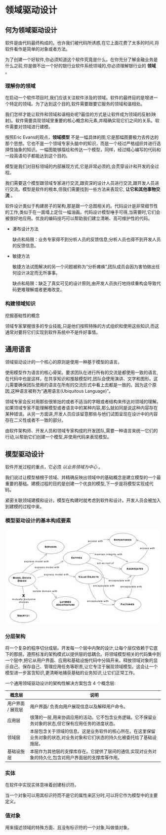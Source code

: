 # 领域驱动设计

## 何为领域驱动设计

软件是由代码最终构成的。也许我们被代码所诱惑,在它上面花费了太多的时间,将软件看作是简单的对象或者方法。

为了创建一个好软件,你必须知道这个软件究竟是什么。在你充分了解金融业务是什么之前,你是做不出一个好的银行业软件系统领域的,你必须理解银行业的 **领域** 。

### 理解你的领域

在启动一个软件项目时,我们应该关注软件涉及的领域。软件的最终目的是增进一个特定的领域。为了达到这个目的,软件需要跟要它服务的领域和谐相处。

我们怎样才能让软件和领域和谐相处呢?最佳的方式是让软件成为领域的反射(映射)。软件需要具现领域里重要的核心概念和元素,并精确实现它们之间的关系。软件需要对领域进行建模。

按照Eric Evans的观点，**领域模型** 不是一幅具体的图,它是那幅图要极力去传达的那个思想。它也不是一个领域专家头脑中的知识，而是一个经过严格组织并进行选择性抽象的知识。一幅图能够描绘和传达一个模型，同样，经过精心编写的代码和一段英语句子都能达到这个目的。

模型是我们对目标领域的内部展现方式,它是非常必须的,会贯穿设计和开发的全过程。

我们需要这个模型跟领域专家进行交流,跟资深的设计人员进行交流,跟开发人员进行交流。模型是软件的根本,但我们需要找到一些方法来表现它, **让它和其他事物交流** 。

软件设计类似于构建房子的架构,那是跟一个总图相关的。代码设计是非常细节性的工作,类似于在一面墙上定位一幅油画。代码设计模型唾手可得,当需要时,它们会被很好地应用。优良的编码技巧可以帮助我们建立清晰、高可维护性的代码。

- 瀑布设计方法

  缺点和局限：业务专家得不到分析人员的反馈信息,分析人员也得不到开发人员的反馈信息。

- 敏捷方法

  敏捷方法试图解决的另一个问题被称为“分析瘫痪”,团队成员会因为害怕做出任何设计决定而无所事事。

  缺点和局限：缺乏了真实可见的设计原则,由开发人员执行地持续重构会导致代码更难理解或者更难改变。

### 构建领域知识

挖掘基础性的概念

领域专家掌握很多的专业技能,只是他们按照特殊的方式组织和使用这些知识,而这通常对要将它们实现到软件系统中不是件好事情。

## 通用语言

领域驱动设计的一个核心的原则是使用一种基于模型的语言。

使用模型作为语言的核心骨架。要求团队在进行所有的交流是都使用一致的语言,在代码中也是这样。在共享知识和推敲模型时,团队会使用演讲、文字和图形。这儿需要确保团队使用的语言在所有的交流形式中看上去都是一致的。因为这个原因,这种语言被称为“通用语言(Ubiquitous Language)”。

领域专家会反对用那些很笨拙的或者不适当的字眼或者结构来传达对领域的理解。如果领域专家不能理解模型或者语言中的某种内容,那么就如同是说这种内容存在某种错误。从另一方面讲,开发人员应该留意那些与他们试图呈现在设计中的内容存在二义性或者不一致的部分。

由软件架构师、开发人员和领域专家构成的开发团队,需要一种语言来统一它们的行动,以帮助它们创建一个模型,并使用代码来表现模型。

## 模型驱动设计

软件开发过程的重点，它必须 *以业务领域为中心* 。

我们说过让模型植根于领域、并精确反映出领域中的基础概念是建立模型的一个最重要的基础。建模过程的目的是创建一个优良的模型,下一步是将模型实现成代码。

紧密关联领域建模和设计。模型在构建时就考虑到软件和设计。开发人员会被加入到建模的过程中来。

### 模型驱动设计的基本构成要素

![](assets/0-基础知识-73423.png)

### 分层架构

将一个复杂的程序切分成层。开发每一个层中内聚的设计,让每个层仅依赖于它底下的那层。遵照标准的架构模式以提供层的低耦合。将领域模型相关的代码集中到一个层中,把它从用户界面、应用和基础设施代码中分隔开来。释放领域对象的显示自己、保存自己、管理应用任务等职责,让它专注于展现领域模型。这会让一个模型进一步富含知识,更清晰地捕获基础的业务知识,让它们正常工作。

一个通用领域驱动设计的架构性解决方案包含 4 个概念层:

| 概念层            | 说明                                                                                                                        |
|-------------------|-----------------------------------------------------------------------------------------------------------------------------|
| 用户界面 / 展现层 | 用户界面/ 负责向用户展现信息以及解释用户命令。                                                                              |
| 应用层            | 很薄的一层,用来协调应用的活动。它不包含业务逻辑。它不保留业务对象的状态,但它保有应用任务的进度状态。                        |
| 领域层            | 本层包含关于领域的信息。这是业务软件的核心所在。在这里保留业务对象的状态,对业务对象和它们状态的持久化被委托给了基础设施层。 |
| 基础设施层        | 本层作为其他层的支撑库存在。它提供了层间的通信,实现对业务对象的持久化,包含对用户界面层的支撑库等作用。                      |

### 实体

在软件中实现实体意味着创建标识符。

当一个对象可以用其标识符而不是它的属性来区分时,可以将它作为模型中的主要定义。

### 值对象

用来描述领域的特殊方面、且没有标识符的一个对象,叫做值对象。
